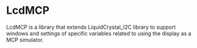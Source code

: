 LcdMCP
======

LcdMCP is a library that extends LiquidCrystal_I2C library to support windows and settings of specific variables related to using the display as a MCP simulator.
